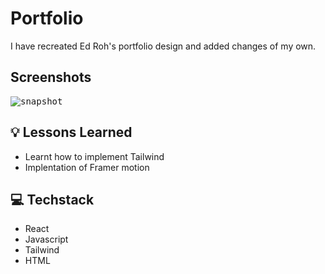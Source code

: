 # Portfolio

I have recreated Ed Roh's portfolio design and added changes of my own.

## Screenshots

<kbd>
<img src="https://res.cloudinary.com/djxzl8ay2/image/upload/v1673451838/JT/Screenshot_2023-01-11_at_4.41.26_PM_qudkjt.png" alt="snapshot">
</kbd>


## 💡 Lessons Learned

- Learnt how to implement Tailwind
- Implentation of Framer motion

## 💻 Techstack

- React 
- Javascript
- Tailwind
- HTML





